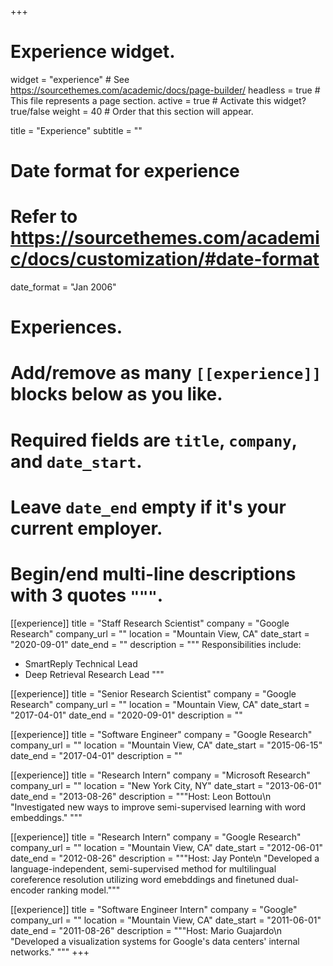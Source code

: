 +++
# Experience widget.
widget = "experience"  # See https://sourcethemes.com/academic/docs/page-builder/
headless = true  # This file represents a page section.
active = true  # Activate this widget? true/false
weight = 40  # Order that this section will appear.

title = "Experience"
subtitle = ""

# Date format for experience
#   Refer to https://sourcethemes.com/academic/docs/customization/#date-format
date_format = "Jan 2006"

# Experiences.
#   Add/remove as many `[[experience]]` blocks below as you like.
#   Required fields are `title`, `company`, and `date_start`.
#   Leave `date_end` empty if it's your current employer.
#   Begin/end multi-line descriptions with 3 quotes `"""`.
[[experience]]
  title = "Staff Research Scientist"
  company = "Google Research"
  company_url = ""
  location = "Mountain View, CA"
  date_start = "2020-09-01"
  date_end = ""
  description = """
  Responsibilities include:
  
  * SmartReply Technical Lead
  * Deep Retrieval Research Lead
  """

[[experience]]
  title = "Senior Research Scientist"
  company = "Google Research"
  company_url = ""
  location = "Mountain View, CA"
  date_start = "2017-04-01"
  date_end = "2020-09-01"
  description = ""

[[experience]]
  title = "Software Engineer"
  company = "Google Research"
  company_url = ""
  location = "Mountain View, CA"
  date_start = "2015-06-15"
  date_end = "2017-04-01"
  description = ""


[[experience]]
  title = "Research Intern"
  company = "Microsoft Research"
  company_url = ""
  location = "New York City, NY"
  date_start = "2013-06-01"
  date_end = "2013-08-26"
  description = """Host: Leon Bottou\n
  "Investigated new ways to improve semi-supervised learning with word embeddings."
  """
  

[[experience]]
  title = "Research Intern"
  company = "Google Research"
  company_url = ""
  location = "Mountain View, CA"
  date_start = "2012-06-01"
  date_end = "2012-08-26"
  description = """Host: Jay Ponte\n
  "Developed a language-independent, semi-supervised method for multilingual coreference resolution utilizing word emebddings and finetuned dual-encoder ranking model."""
  
[[experience]]
  title = "Software Engineer Intern"
  company = "Google"
  company_url = ""
  location = "Mountain View, CA"
  date_start = "2011-06-01"
  date_end = "2011-08-26"
  description = """Host: Mario Guajardo\n
  "Developed a visualization systems for Google's data centers' internal networks."
  """
+++

